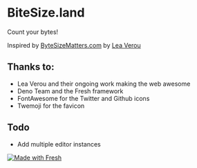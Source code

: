 # BiteSize.land

Count your bytes! 

Inspired by [ByteSizeMatters.com](https://bytesizematters.com) by [Lea Verou](https://lea.verou.me/)

## Thanks to:

- Lea Verou and their ongoing work making the web awesome
- Deno Team and the Fresh framework
- FontAwesome for the Twitter and Github icons
- Twemoji for the favicon

## Todo

- Add multiple editor instances

[![Made with Fresh](https://fresh.deno.dev/fresh-badge-dark.svg)](https://fresh.deno.dev/)
